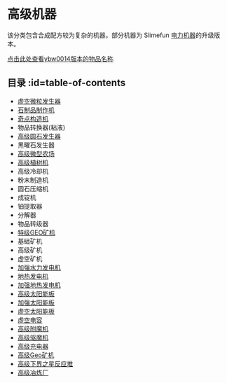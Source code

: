 # 高级机器

该分类包含合成配方较为复杂的机器。部分机器为 Slimefun [电力机器](https://slimefun.guizhanss.wiki/#/Electric-Machines)的升级版本。

[点击此处查看ybw0014版本的物品名称](/Advanced-Machines)

## 目录 :id=table-of-contents

- [虚空微粒发生器](/Void-Harvester)
- [石制品制作机](/Stondworks-Factory)
- [奇点构造机](/Singularity-Constructor)
- 物品转换器(粘液)
- [高级圆石发生器](/Cobblestone-Generator)
- 黑曜石发生器
- [高级微型农场](Virtual-Farm)
- [高级植树机](/Tree-Grower)
- 高级冷却机
- 粉末制造机
- 圆石压缩机
- 成锭机
- 铀提取器
- 分解器
- 物品转级器
- [特级GEO矿机](/Geo-Quarry)
- 基础矿机
- 高级矿机
- 虚空矿机
- [加强水力发电机](/Hydro-Generator)
- [地热发电机](/Geothermal-Generator)
- [加强地热发电机](/Geothermal-Generator)
- [高级太阳能板](/Solar-Generator)
- [加强太阳能板](/Solar-Generator)
- [虚空太阳能板](/Void-Panel)
- [虚空电容](/Slimefun-Extension#void-capacitor)
- [高级附魔机](/Slimefun-Extension#advanced-enchanter)
- [高级驱魔机](/Slimefun-Extension#advanced-disenchanter)
- [高级充电器](/Slimefun-Extension#advanced-charger)
- [高级Geo矿机](/Slimefun-Extension#advanced-geo-miner)
- [高级下界之星反应堆](/Slimefun-Extension#advanced-nether-star-reactor)
- [高级冶炼厂](/Slimefun-Extension#advanced-smeltery)
